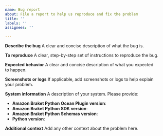 ```yaml
---
name: Bug report
about: File a report to help us reproduce and fix the problem
title: ''
labels: ''
assignees: ''

---
```


**Describe the bug**
A clear and concise description of what the bug is.

**To reproduce**
A clear, step-by-step set of instructions to reproduce the bug.

**Expected behavior**
A clear and concise description of what you expected to happen.

**Screenshots or logs**
If applicable, add screenshots or logs to help explain your problem.

**System information**
A description of your system. Please provide:
- **Amazon Braket Python Ocean Plugin version**:
- **Amazon Braket Python SDK version**:
- **Amazon Braket Python Schemas version**:
- **Python version**:

**Additional context**
Add any other context about the problem here.
